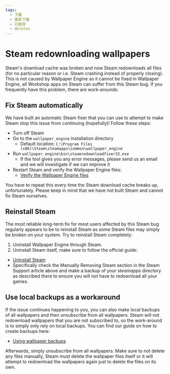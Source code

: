 ```yaml
---
tags:
  - 下載
  - 重新下載
  - 已刪除
  - deletes
---
```


# Steam redownloading wallpapers

Steam's download cache was broken and now Steam redownloads all files (for no particular reason or i.e. Steam crashing instead of properly closing). This is not caused by Wallpaper Engine so it cannot be fixed in Wallpaper Engine, all Workshop apps on Steam can suffer from this Steam bug. If you frequently have this problem, there are work-arounds:

## Fix Steam automatically
We have built an automatic Steam fixer that you can use to attempt to make Steam stop this issue from continuing (hopefully)! Follow these steps:
* Turn off Steam
* Go to the `wallpaper_engine` installation directory
  * Default location: `C:\Program Files (x86)\Steam\steamapps\common\wallpaper_engine`
* Run `wallpaper_engine\bin\steamredownloadfixer32.exe`
  * If the tool gives you any error messages, please send us an email and we will investigate if we can improve it
* Restart Steam and verify the Wallpaper Engine files:
  * [Verify the Wallpaper Engine files](https://support.steampowered.com/kb_article.php?ref=2037-QEUH-3335)

You have to repeat this every time the Steam download cache breaks up, unfortunately. Please keep in mind that we have not built Steam and cannot fix Steam ourselves.

## Reinstall Steam

The most reliable long-term fix for most users affected by this Steam bug regularly appears to be to reinstall Steam as some Steam files may simply be broken on your system. Try to reinstall Steam completely:

1. Uninstall Wallpaper Engine through Steam.
2. Uninstall Steam itself, make sure to follow the official guide:
  * [Uninstall Steam](https://support.steampowered.com/kb_article.php?ref=9609-OBMP-2526)
  * Specifically check the Manually Removing Steam section in the Steam Support article above and make a backup of your *steamapps* directory as described there to ensure you will not have to redownload all your games.

## Use local backups as a workaround

If the issue continues happening to you, you can also make local backups of all wallpapers and then unsubscribe from all wallpapers. Steam will not redownload wallpapers that you are not subscribed to, so the work-around is to simply only rely on local backups. You can find our guide on how to create backups here:

* [Using wallpaper backups](/steam/backup)

Afterwards, simply unsubscribe from all wallpapers. Make sure to not delete any files manually, Steam must delete the wallpaper files itself or it will attempt to redownload the wallpapers again just to delete the files on its own.